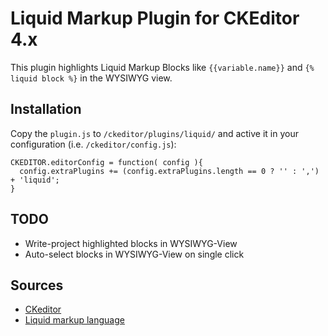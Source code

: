 # Liquid Markup Plugin for CKEditor 4.x

This plugin highlights Liquid Markup Blocks like `{{variable.name}}` and `{% liquid block %}` in the WYSIWYG view.

## Installation

Copy the `plugin.js` to `/ckeditor/plugins/liquid/` and active it in your configuration (i.e. `/ckeditor/config.js`):

    CKEDITOR.editorConfig = function( config ){
      config.extraPlugins += (config.extraPlugins.length == 0 ? '' : ',') + 'liquid';
    }

## TODO

* Write-project highlighted blocks in WYSIWYG-View
* Auto-select blocks in WYSIWYG-View on single click

## Sources

* [CKeditor](http://ckeditor.com/)
* [Liquid markup language](http://github.com/tobi/liquid)